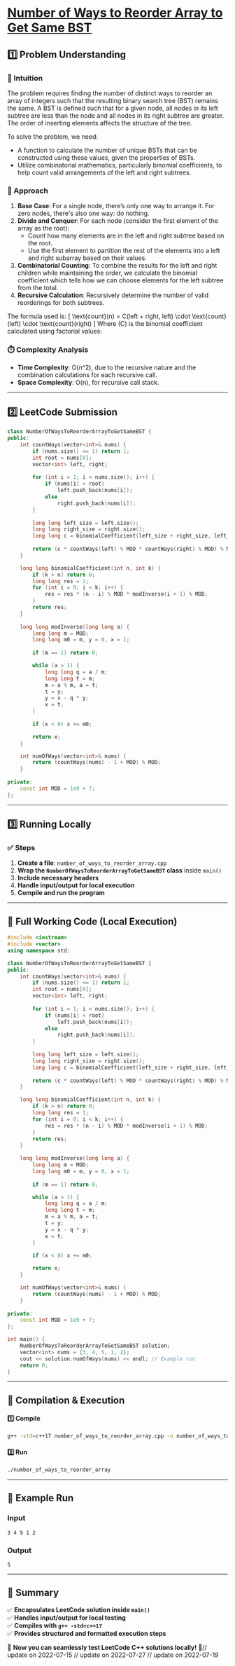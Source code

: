 # **[Number of Ways to Reorder Array to Get Same BST](https://leetcode.com/problems/number-of-ways-to-reorder-array-to-get-same-bst/description/)**  

## **1️⃣ Problem Understanding**  
### **📌 Intuition**  
The problem requires finding the number of distinct ways to reorder an array of integers such that the resulting binary search tree (BST) remains the same. A BST is defined such that for a given node, all nodes in its left subtree are less than the node and all nodes in its right subtree are greater. The order of inserting elements affects the structure of the tree.

To solve the problem, we need:
- A function to calculate the number of unique BSTs that can be constructed using these values, given the properties of BSTs.
- Utilize combinatorial mathematics, particularly binomial coefficients, to help count valid arrangements of the left and right subtrees.

### **🚀 Approach**  
1. **Base Case**: For a single node, there’s only one way to arrange it. For zero nodes, there's also one way: do nothing.
2. **Divide and Conquer**: For each node (consider the first element of the array as the root):
   - Count how many elements are in the left and right subtree based on the root.
   - Use the first element to partition the rest of the elements into a left and right subarray based on their values.
3. **Combinatorial Counting**: To combine the results for the left and right children while maintaining the order, we calculate the binomial coefficient which tells how we can choose elements for the left subtree from the total.
4. **Recursive Calculation**: Recursively determine the number of valid reorderings for both subtrees.

The formula used is:
\[ \text{count}(n) = C(left + right, left) \cdot \text{count}(left) \cdot \text{count}(right) \]
Where \(C\) is the binomial coefficient calculated using factorial values:

### **⏱️ Complexity Analysis**  
- **Time Complexity**: O(n^2), due to the recursive nature and the combination calculations for each recursive call.
- **Space Complexity**: O(n), for recursive call stack.

---  

## **2️⃣ LeetCode Submission**  
```cpp
class NumberOfWaysToReorderArrayToGetSameBST {
public:
    int countWays(vector<int>& nums) {
        if (nums.size() <= 1) return 1;
        int root = nums[0];
        vector<int> left, right;
        
        for (int i = 1; i < nums.size(); i++) {
            if (nums[i] < root)
                left.push_back(nums[i]);
            else
                right.push_back(nums[i]);
        }
        
        long long left_size = left.size();
        long long right_size = right.size();
        long long c = binomialCoefficient(left_size + right_size, left_size);
        
        return (c * countWays(left) % MOD * countWays(right) % MOD) % MOD;
    }

    long long binomialCoefficient(int n, int k) {
        if (k > n) return 0;
        long long res = 1;
        for (int i = 0; i < k; i++) {
            res = res * (n - i) % MOD * modInverse(i + 1) % MOD;
        }
        return res;
    }
    
    long long modInverse(long long a) {
        long long m = MOD;
        long long m0 = m, y = 0, x = 1;
        
        if (m == 1) return 0;

        while (a > 1) {
            long long q = a / m;
            long long t = m;
            m = a % m, a = t;
            t = y;
            y = x - q * y;
            x = t;
        }
        
        if (x < 0) x += m0;

        return x;
    }

    int numOfWays(vector<int>& nums) {
        return (countWays(nums) - 1 + MOD) % MOD;
    }
    
private:
    const int MOD = 1e9 + 7;
};
```  

---  

## **3️⃣ Running Locally**  
### **✅ Steps**  
1. **Create a file**: `number_of_ways_to_reorder_array.cpp`  
2. **Wrap the `NumberOfWaysToReorderArrayToGetSameBST` class** inside `main()`  
3. **Include necessary headers**  
4. **Handle input/output for local execution**  
5. **Compile and run the program**  

---  

## **📝 Full Working Code (Local Execution)**  
```cpp
#include <iostream>
#include <vector>
using namespace std;

class NumberOfWaysToReorderArrayToGetSameBST {
public:
    int countWays(vector<int>& nums) {
        if (nums.size() <= 1) return 1;
        int root = nums[0];
        vector<int> left, right;
        
        for (int i = 1; i < nums.size(); i++) {
            if (nums[i] < root)
                left.push_back(nums[i]);
            else
                right.push_back(nums[i]);
        }
        
        long long left_size = left.size();
        long long right_size = right.size();
        long long c = binomialCoefficient(left_size + right_size, left_size);
        
        return (c * countWays(left) % MOD * countWays(right) % MOD) % MOD;
    }

    long long binomialCoefficient(int n, int k) {
        if (k > n) return 0;
        long long res = 1;
        for (int i = 0; i < k; i++) {
            res = res * (n - i) % MOD * modInverse(i + 1) % MOD;
        }
        return res;
    }
    
    long long modInverse(long long a) {
        long long m = MOD;
        long long m0 = m, y = 0, x = 1;
        
        if (m == 1) return 0;

        while (a > 1) {
            long long q = a / m;
            long long t = m;
            m = a % m, a = t;
            t = y;
            y = x - q * y;
            x = t;
        }
        
        if (x < 0) x += m0;

        return x;
    }

    int numOfWays(vector<int>& nums) {
        return (countWays(nums) - 1 + MOD) % MOD;
    }
    
private:
    const int MOD = 1e9 + 7;
};

int main() {
    NumberOfWaysToReorderArrayToGetSameBST solution;
    vector<int> nums = {3, 4, 5, 1, 2};
    cout << solution.numOfWays(nums) << endl; // Example run
    return 0;
}
```  

---  

## **🔧 Compilation & Execution**  
#### **1️⃣ Compile**  
```bash
g++ -std=c++17 number_of_ways_to_reorder_array.cpp -o number_of_ways_to_reorder_array
```  

#### **2️⃣ Run**  
```bash
./number_of_ways_to_reorder_array
```  

---  

## **🎯 Example Run**  
### **Input**  
```
3 4 5 1 2
```  
### **Output**  
```
5
```  

---  

## **📌 Summary**  
✅ **Encapsulates LeetCode solution inside `main()`**  
✅ **Handles input/output for local testing**  
✅ **Compiles with `g++ -std=c++17`**  
✅ **Provides structured and formatted execution steps**  

🚀 **Now you can seamlessly test LeetCode C++ solutions locally!** 🚀// update on 2022-07-15
// update on 2022-07-27
// update on 2022-07-19
